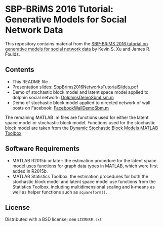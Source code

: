 # SBP-BRiMS 2016 Tutorial: Generative Models for Social Network Data
This repository contains material from the [SBP-BRiMS 2016 tutorial on generative models for social network data](http://sbp-brims.org/2016/tutorial07/) by Kevin S. Xu and James R. Foulds.

## Contents

- This README file
- Presentation slides: [SbpBrims2016NetworksTutorialSlides.pdf](SbpBrims2016NetworksTutorialSlides.pdf)
- Demo of stochastic block model and latent space model applied to dolphin social network: [DolphinsDemoSbmLsm.m](DolphinsDemoSbmLsm.m)
- Demo of stochastic block model applied to directed network of wall posts on Facebook: [FacebookWallDemoSbm.m](FacebookWallDemoSbm.m)

The remaining MATLAB .m files are functions used for either the latent space model or stochastic block model. Functions used for the stochastic block model are taken from the [Dynamic Stochastic Block Models MATLAB Toolbox](https://github.com/IdeasLabUT/Dynamic-Stochastic-Block-Model)

## Software Requirements

- MATLAB R2015b or later: the estimation procedure for the latent space model uses functions for graph data types in MATLAB, which were first added in R2015b.
- MATLAB Statistics Toolbox: the estimation procedures for both the stochastic block model and latent space model use functions from the Statistics Toolbox, including multidimensional scaling and k-means as well as helper functions such as `squareform()`.

## License

Distributed with a BSD license; see `LICENSE.txt`